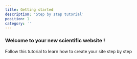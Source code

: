```yaml
---
title: Getting started
description: 'Step by step tutorial'
position: 1
category: ''
---
```


### Welcome to your new scientific website !

Follow this tutorial to learn how to create your site step by step

